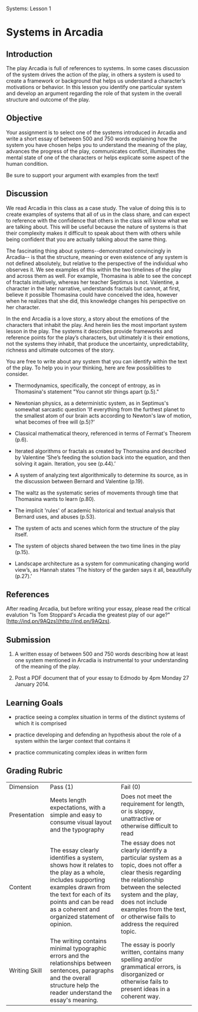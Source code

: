 Systems: Lesson 1

# Systems in Arcadia

## Introduction

The play Arcadia is full of references to systems.  In some cases discussion of the system drives the action of the play, in others a system is used to create a framework or background that helps us understand a character’s motivations or behavior. In this lesson you identify one particular system and develop an argument regarding the role of that system in the overall structure and outcome of the play.  

## Objective

Your assignment is to select one of the systems introduced in Arcadia and write a short essay of between 500 and 750 words explaining how the system you have chosen helps you to understand the meaning of the play, advances the progress of the play, communicates conflict, illuminates the mental state of one of the characters or helps explicate some aspect of the human condition. 

Be sure to support your argument with examples from the text!  

## Discussion

We read Arcadia in this class as a case study.  The value of doing this is to create examples of systems that all of us in the class share, and can expect to reference with the confidence that others in the class will know what we are talking about.  This will be useful because the nature of systems is that their complexity makes it difficult to speak about them with others while being confident that you are actually talking about the same thing.   

The fascinating thing about systems--demonstrated convincingly in Arcadia-- is that the structure, meaning or even existence of any system is not defined absolutely, but relative to the perspective of the individual who observes it.  We see examples of this within the two timelines of the play and across them as well.  For example, Thomasina is able to see the concept of fractals intuitively, whereas her teacher Septimus is not.  Valentine, a character in the later narrative, understands fractals but cannot, at first, believe it possible Thomasina could have conceived the idea, however when he realizes that she did, this knowledge changes his perspective on her character.

In the end Arcadia is a love story, a story about the emotions of the characters that inhabit the play.  And herein lies the most important system lesson in the play.  The systems it describes provide frameworks and reference points for the play’s characters, but ultimately it is their emotions, not the systems they inhabit, that produce the uncertainty, unpredictability, richness and ultimate outcomes of the story.

You are free to write about any system that you can identify within the text of the play. To help you in your thinking, here are few possibilities to consider.   

* Thermodynamics, specifically, the concept of entropy, as in Thomasina's statement "You cannot stir things apart (p.5)."

* Newtonian physics, as a deterministic system, as in Septimus's somewhat sarcastic question 'If everything from the furthest planet to the smallest atom of our brain acts according to Newton's law of motion, what becomes of free will (p.5)?'

* Classical mathematical theory, referenced in terms of Fermat's Theorem (p.6).

* Iterated algorithms or fractals as created by Thomasina and described by Valentine ‘She’s feeding the solution back into the equation, and then solving it again.  Iteration, you see (p.44).’

* A system of analyzing text algorithmically to determine its source, as in the discussion between Bernard and Valentine (p.19).

* The waltz as the systematic series of movements through time that Thomasina wants to learn (p.80).

* The implicit 'rules' of academic historical and textual analysis that Bernard uses, and abuses (p.53). 

* The system of acts and scenes which form the structure of the play itself.

* The system of objects shared between the two time lines in the play (p.15).

* Landscape architecture as a system for communicating changing world view’s, as Hannah states ‘The history of the garden says it all, beautifully (p.27).’

## References

After reading Arcadia, but before writing your essay, please read the critical evalution "Is Tom Stoppard's Arcadia the greatest play of our age?" [http://ind.pn/9AQzs](http://ind.pn/9AQzs).

## Submission

1. A written essay of between 500 and 750 words describing how at least one system mentioned in Arcadia is instrumental to your understanding of the meaning of the play.

2. Post a PDF document that of your essay to Edmodo by 4pm Monday 27 January 2014. 

## Learning Goals

* practice seeing a complex situation in terms of the distinct systems of which it is comprised

* practice developing and defending an hypothesis about the role of a system within the larger context that contains it

* practice communicating complex ideas in written form

## Grading Rubric

<table>
  <tr>
    <td>Dimension</td>
    <td>Pass (1)</td>
    <td>Fail (0)</td>
  </tr>
  <tr>
    <td>Presentation</td>
    <td>Meets length expectations, with a simple and easy to consume visual layout and the typography</td>
    <td>Does not meet the requirement for length, or is sloppy, unattractive or otherwise difficult to read</td>
  </tr>
  <tr>
    <td>Content</td>
    <td>The essay clearly identifies a system, shows how it relates to the play as a whole, includes supporting examples drawn from the text for each of its points and can be read as a coherent and organized statement of opinion.</td>
    <td>The essay does not clearly identify a particular system as a topic, does not offer a clear thesis regarding the relationship between the selected system and the play, does not include examples from the text, or otherwise fails to address the required topic.</td>
  </tr>
  <tr>
    <td>Writing Skill</td>
    <td>The writing contains minimal typographic errors and the relationships between sentences, paragraphs and the overall structure help the reader understand the essay's meaning.</td>
    <td> The essay is poorly written, contains many spelling and/or grammatical errors, is disorganized or otherwise fails to present ideas in a coherent way.</td>
  </tr>
</table>


